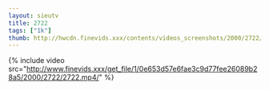 ```yaml
--- 
layout: sieutv
title: 2722
tags: ["1k"]
thumb: http://hwcdn.finevids.xxx/contents/videos_screenshots/2000/2722/preview.mp4.jpg
---
```

{% include video src="http://www.finevids.xxx/get_file/1/0e653d57e6fae3c9d77fee26089b28a5/2000/2722/2722.mp4/" %} 
